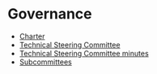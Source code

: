 # Governance

* [Charter](charter)
* [Technical Steering Committee](tsc/readme)
* [Technical Steering Committee minutes](tsc/readme/#meetings)
* [Subcommittees](tsc/readme/#subcommittees)
